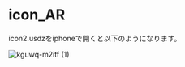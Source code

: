 # icon_AR
icon2.usdzをiphoneで開くと以下のようになります。

![kguwq-m2itf (1)](https://user-images.githubusercontent.com/33928882/91856739-ef7c1e00-eca1-11ea-8ff5-4f6e2155244d.gif)
